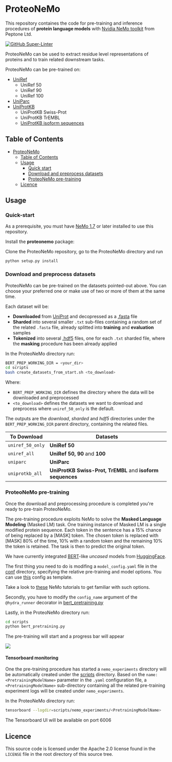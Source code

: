 # ProteoNeMo
This repository containes the code for pre-training and inference procedures of **protein language models** with [Nvidia NeMo toolkit](https://docs.nvidia.com/deeplearning/nemo/user-guide/docs/en/stable/starthere/intro.html) from Peptone Ltd.

[![GitHub Super-Linter](https://github.com/peptoneinc/ProteoNeMo/workflows/Lint%20Code%20Base/badge.svg)](https://github.com/marketplace/actions/super-linter)

ProteoNeMo can be used to extract residue level representations of proteins and to train related downstream tasks.

ProteoNeMo can be pre-trained on:
* [UniRef](https://www.uniprot.org/uniref/)
  * UniRef 50
  * UniRef 90
  * UniRef 100
* [UniParc](https://www.uniprot.org/uniparc/)  
* [UniProtKB](https://www.uniprot.org/uniprot/)
  * UniProtKB Swiss-Prot
  * UniProtKB TrEMBL
  * [UniProtKB isoform sequences](https://www.uniprot.org/help/canonical_and_isoforms)

## Table of Contents

- [ProteoNeMo](#proteonemo)
  - [Table of Contents](#table-of-contents)
  - [Usage](#usage)
    - [Quick start](#quick-start)
    - [Download and preprocess datasets](#download-and-preprocess-datasets)
    - [ProteoNeMo pre-training](#proteonemo-pre-training)
  - [Licence](#licence)

## Usage

### Quick-start

As a prerequisite, you must have [NeMo 1.7](https://github.com/NVIDIA/NeMo) or later installed to use this repository.

Install the **proteonemo** package:

Clone the ProteoNeMo repository, go to the ProteoNeMo directory and run

```bash
python setup.py install
```

### Download and preprocess datasets

ProteoNeMo can be pre-trained on the datasets pointed-out above. You can choose your preferred one or make use of two or more of them at the same time.

Each dataset will be:
* **Downloaded** from [UniProt](https://www.uniprot.org/) and decopressed as a [.fasta](https://en.wikipedia.org/wiki/FASTA_format) file
* **Sharded** into several smaller `.txt` sub-files containing a random set of the related `.fasta` file, already splitted into **training** and **evaluation** samples
* **Tokenized** into several [.hdf5](https://en.wikipedia.org/wiki/Hierarchical_Data_Format) files, one for each `.txt` sharded file, where the **masking** procedure has been already applied

In the ProteoNeMo directory run:
```bash
BERT_PREP_WORKING_DIR = <your_dir>
cd scripts
bash create_datasets_from_start.sh <to_download> 
```

Where:

- `BERT_PREP_WORKING_DIR` defines the directory where the data will be downloaded and preprocessed
- `<to_download>` defines the datasets we want to download and preprocess where `uniref_50_only` is the default. 

The outputs are the *download*, *sharded* and *hdf5* directories under the `BERT_PREP_WORKING_DIR` parent directory, containing the related files.

| To Download | Datasets |
|-------------|----------|
| `uniref_50_only` | **UniRef 50** |
| `uniref_all`| **UniRef 50, 90** and **100** |
| `uniparc`| **UniParc** |
| `uniprotkb_all`| **UniProtKB Swiss-Prot, TrEMBL** and  **isoform sequences** |

### ProteoNeMo pre-training

Once the download and preprocessing procedure is completed you're ready to pre-train ProteoNeMo.

The pre-training procedure exploits NeMo to solve the **Masked Language Modeling** (Masked LM) task. One training instance of Masked LM is a single modified protein sequence. Each token in the sentence has a 15% chance of being replaced by a [MASK] token. The chosen token is replaced with [MASK] 80% of the time, 10% with a random token and the remaining 10% the token is retained. The task is then to predict the original token.

We have currently integrated [BERT](https://arxiv.org/abs/1810.04805)-like *uncased* models from [HuggingFace](https://huggingface.co/).

The first thing you need to do is modifing a `model_config.yaml` file in the [conf](conf) directory, specifying the relative pre-training and model options. You can use [this](conf/bert_pretrained_from_preprocessed_config.yaml) config as template. 

Take a look to [these](https://github.com/NVIDIA/NeMo/tree/main/tutorials) NeMo tutorials to get familiar with such options.

Secondly, you have to modify the `config_name` argument of the `@hydra_runner` decorator in [bert_pretraining.py](scripts/bert_pretraining.py)

Lastly, in the ProteoNeMo directory run:
```bash
cd scripts
python bert_pretraining.py 
```

The pre-training will start and a progress bar will appear

![](https://us-central1-progress-markdown.cloudfunctions.net/progress/50)

#### Tensorboard monitoring

One the pre-training procedure has started a `nemo_experiments` directory will be automatically created under the [scripts](scripts) directory. Based on the `name: <PretrainingModelName>` parameter in the `.yaml` configuration file, a `<PretrainingModelName>` sub-directory containing all the related pre-training experiment logs will be created under `nemo_experiments`.

In the ProteoNeMo directory run: 
```bash
tensorboard --logdir=scripts/nemo_experiments/<PretrainingModelName> 
```

The Tensorboard UI will be available on port 6006


## Licence

This source code is licensed under the Apache 2.0 license found in the `LICENSE` file in the root directory of this source tree.
